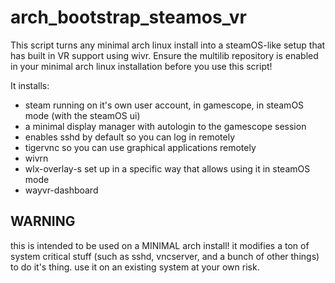 # arch_bootstrap_steamos_vr
This script turns any minimal arch linux install into a steamOS-like setup that has built in VR support using wivr.
Ensure the multilib repository is enabled in your minimal arch linux installation before you use this script!

It installs:

- steam running on it's own user account, in gamescope, in steamOS mode (with the steamOS ui)
- a minimal display manager with autologin to the gamescope session
- enables sshd by default so you can log in remotely
- tigervnc so you can use graphical applications remotely
- wivrn
- wlx-overlay-s set up in a specific way that allows using it in steamOS mode
- wayvr-dashboard

## WARNING
this is intended to be used on a MINIMAL arch install! it modifies a ton of system critical stuff (such as sshd, vncserver, and a bunch of other things) to do it's thing. use it on an existing system at your own risk.
